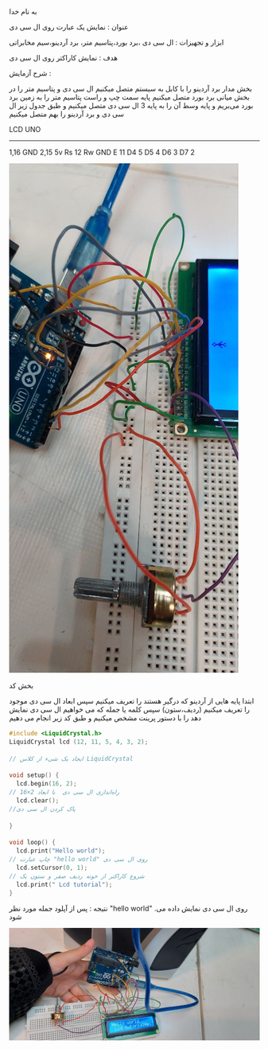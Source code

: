 به نام خدا 

عنوان : نمایش یک عبارت روی ال سی دی

ابزار و تجهیزات : ال سی دی ،برد بورد،پتاسیم متر، برد آردینو،سیم مخابراتی


هدف : نمایش کاراکتر روی ال سی دی


شرح آزمایش   :


بخش مدار
برد آردینو را با کابل به سیستم متصل میکنیم
ال سی دی و پتاسیم متر را در بخش میانی برد  بورد متصل میکنیم
پایه سمت چپ و راست پتاسیم متر را به زمین برد بورد می‌بریم و پایه وسط آن را به پایه 3 ال سی دی متصل میکنیم 
و طبق جدول زیر ال سی دی و برد آردینو را  بهم متصل میکنیم

LCD       UNO
-------       --------
1,16       GND
2,15       5v
Rs          12
Rw         GND
E            11
D4          5
D5          4
D6          3
D7          2


![code](./photo_2024-11-03_03-18-23.jpg)  

بخش کد

ابتدا پایه هایی از آردینو که درگیر هستند را تعریف میکنیم
سپس ابعاد  ال سی دی موجود را تعریف میکنیم (ردیف،ستون)
سپس کلمه یا جمله که می خواهیم ال سی دی نمایش دهد را با دستور پرینت مشخص میکنیم
و طبق کد زیر انجام می دهیم

```cpp
#include <LiquidCrystal.h>
LiquidCrystal lcd (12, 11, 5, 4, 3, 2);

// ایجاد یک شیء از کلاس LiquidCrystal

void setup() {
  lcd.begin(16, 2);  
// راه‌اندازی ال سی دی  با ابعاد 2×16
  lcd.clear();
//پاک کردن ال سی دی

}

void loop() {
  lcd.print("Hello world");  
// چاپ عبارت "hello world" روی ال سی دی
  lcd.setCursor(0, 1);
// شروع کاراکتر از خونه ردیف صفر و ستون یک
  lcd.print(" Lcd tutorial");
}
```


نتیجه : پس از آپلود جمله مورد نظر "hello world" 
.روی ال سی دی نمایش داده می شود

![code](./photo_2024-11-03_03-18-16.jpg)  